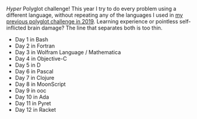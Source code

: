 _Hyper_ Polyglot challenge! This year I try to do every problem using a different language, without repeating any of the languages I used in [my previous polyglot challenge in 2019](https://github.com/rosa/advent-of-code/tree/main/2019). Learning experience or pointless self-inflicted brain damage? The line that separates both is too thin.


- Day 1 in Bash
- Day 2 in Fortran
- Day 3 in Wolfram Language / Mathematica
- Day 4 in Objective-C
- Day 5 in D
- Day 6 in Pascal
- Day 7 in Clojure
- Day 8 in MoonScript
- Day 9 in ooc
- Day 10 in Ada
- Day 11 in Pyret
- Day 12 in Racket
